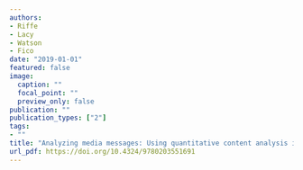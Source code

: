 ```yaml
---
authors:
- Riffe
- Lacy
- Watson
- Fico
date: "2019-01-01"
featured: false
image:
  caption: ""
  focal_point: ""
  preview_only: false
publication: ""
publication_types: ["2"]
tags:
- ""
title: "Analyzing media messages: Using quantitative content analysis in research"
url_pdf: https://doi.org/10.4324/9780203551691
---
```

